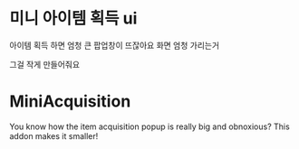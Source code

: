# 미니 아이템 획득 ui
아이템 획득 하면 엄청 큰 팝업창이 뜨잖아요 화면 엄청 가리는거

그걸 작게 만들어줘요

# MiniAcquisition
You know how the item acquisition popup is really big and obnoxious?
This addon makes it smaller!